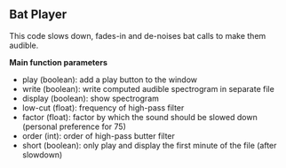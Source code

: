 ## Bat Player ##

This code slows down, fades-in and de-noises bat calls to make them audible. 

**Main function parameters**
- play (boolean): add a play button to the window
- write (boolean): write computed audible spectrogram in separate file
- display (boolean): show spectrogram
- low-cut (float): frequency of high-pass filter
- factor (float): factor by which the sound should be slowed down (personal preference for 75)
- order (int): order of high-pass butter filter
- short (boolean): only play and display the first minute of the file (after slowdown)
